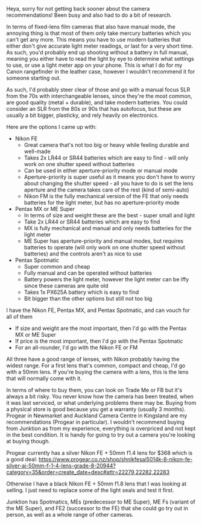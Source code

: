 Heya, sorry for not getting back sooner about the camera recommendations! Been busy and also had to do a bit of research.  
  
In terms of fixed-lens film cameras that also have manual mode, the annoying thing is that most of them only take mercury batteries which you can't get any more. This means you have to use modern batteries that either don't give accurate light meter readings, or last for a very short time. As such, you'd probably end up shooting without a battery in full manual, meaning you either have to read the light by eye to determine what settings to use, or use a light meter app on your phone. This is what I do for my Canon rangefinder in the leather case, however I wouldn't recommend it for someone starting out.

As such, I'd probably steer clear of those and go with a manual focus SLR from the 70s with interchangeable lenses, since they're the most common, are good quality (metal + durable), and take modern batteries. You could consider an SLR from the 80s or 90s that has autofocus, but these are usually a bit bigger, plasticky, and rely heavily on electronics.

Here are the options I came up with:

- Nikon FE
	- Great camera that's not too big or heavy while feeling durable and well-made
	- Takes 2x LR44 or SR44 batteries which are easy to find - will only work on one shutter speed without batteries
	- Can be used in either aperture-priority mode or manual mode
	- Aperture-priority is super useful as it means you don't have to worry about changing the shutter speed - all you have to do is set the lens aperture and the camera takes care of the rest (kind of semi-auto)
	- Nikon FM is the fully mechanical version of the FE that only needs batteries for the light meter, but has no aperture-priority mode
- Pentax MX or ME Super
	- In terms of size and weight these are the best - super small and light
	- Take 2x LR44 or SR44 batteries which are easy to find
	- MX is fully mechanical and manual and only needs batteries for the light meter
	- ME Super has aperture-priority and manual modes, but requires batteries to operate (will only work on one shutter speed without batteries) and the controls aren't as nice to use
- Pentax Spotmatic
	- Super common and cheap
	- Fully manual and can be operated without batteries
	- Battery powers the light meter, however the light meter can be iffy since these cameras are quite old
	- Takes 1x PX625A battery which is easy to find
	- Bit bigger than the other options but still not too big

I have the Nikon FE, Pentax MX, and Pentax Spotmatic, and can vouch for all of them
- If size and weight are the most important, then I'd go with the Pentax MX or ME Super
- If price is the most important, then I'd go with the Pentax Spotmatic
- For an all-rounder, I'd go with the Nikon FE or FM

All three have a good range of lenses, with Nikon probably having the widest range. For a first lens that's common, compact and cheap, I'd go with a 50mm lens. If you're buying the camera with a lens, this is the lens that will normally come with it.

In terms of where to buy them, you can look on Trade Me or FB but it's always a bit risky. You never know how the camera has been treated, when it was last serviced, or what underlying problems there may be. Buying from a physical store is good because you get a warranty (usually 3 months). Progear in Newmarket and Auckland Camera Centre in Kingsland are my recommendations (Progear in particular). I wouldn't recommend buying from Junktion as from my experience, everything is overpriced and not kept in the best condition. It is handy for going to try out a camera you're looking at buying though.

Progear currently has a silver Nikon FE + 50mm f1.4 lens for $368 which is a good deal: https://www.progear.co.nz/shop/shnikfesai5014k-8-nikon-fe-silver-ai-50mm-f-1-4-lens-grade-8-20944?category=35&order=create_date+desc#attr=22279,22282,22283

Otherwise I have a black Nikon FE + 50mm f1.8 lens that I was looking at selling. I just need to replace some of the light seals and test it first.

Junktion has Spotmatics, MEs (predecessor to ME Super), ME Fs (variant of the ME Super), and FE2 (successor to the FE) that she could go try out in person, as well as a whole range of other cameras.


